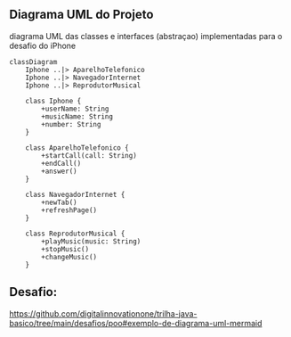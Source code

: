## Diagrama UML do Projeto

diagrama UML das classes e interfaces (abstraçao) implementadas para o desafio do iPhone

```mermaid
classDiagram
    Iphone ..|> AparelhoTelefonico
    Iphone ..|> NavegadorInternet
    Iphone ..|> ReprodutorMusical

    class Iphone {
        +userName: String
        +musicName: String
        +number: String
    }

    class AparelhoTelefonico {
        +startCall(call: String)
        +endCall()
        +answer()
    }

    class NavegadorInternet {
        +newTab()
        +refreshPage()
    }

    class ReprodutorMusical {
        +playMusic(music: String)
        +stopMusic()
        +changeMusic()
    }
```

## Desafio:
https://github.com/digitalinnovationone/trilha-java-basico/tree/main/desafios/poo#exemplo-de-diagrama-uml-mermaid
